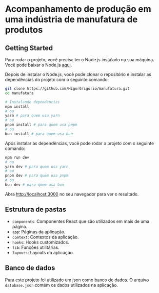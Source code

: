 # Acompanhamento de produção em uma indústria de manufatura de produtos

## Getting Started

Para rodar o projeto, você precisa ter o Node.js instalado na sua máquina. Você pode baixar o
Node.js [aqui](https://nodejs.org/).

Depois de instalar o Node.js, você pode clonar o repositório e instalar as dependências do projeto com o seguinte
comando:

```bash
git clone https://github.com/HigorGrigorio/manufatura.git
cd manufatura

# Instalando dependências
npm install
# ou
yarn # para quem usa yarn
# ou
pnpm install # para quem usa pnpm
# ou
bun install # para quem usa bun
```

Após instalar as dependências, você pode rodar o projeto com o seguinte comando:

```bash
npm run dev
# ou
yarn dev # para quem usa yarn
# ou
pnpm dev # para quem usa pnpm
# ou
bun dev # para quem usa bun
```

Abra [http://localhost:3000](http://localhost:3000) no seu navegador para ver o resultado.

## Estrutura de pastas

- `components`: Componentes React que são utilizados em mais de uma página.
- `app`: Páginas da aplicação.
- `context`: Contextos da aplicação.
- `hooks`: Hooks customizados.
- `lib`: Funções utilitárias.
- `layouts`: Layouts da aplicação.

## Banco de dados

Para este projeto foi utilizado um json como banco de dados. O arquivo `database.json` contém os dados utilizados na aplicação.
